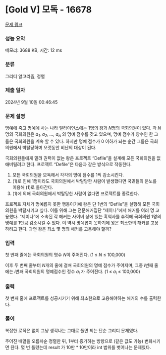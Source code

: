 # [Gold V] 모독 - 16678 

[문제 링크](https://www.acmicpc.net/problem/16678) 

### 성능 요약

메모리: 3688 KB, 시간: 12 ms

### 분류

그리디 알고리즘, 정렬

### 제출 일자

2024년 9월 10일 00:46:45

### 문제 설명

<p>명예에 죽고 명예에 사는 나라 얼라이언스에는 1명의 왕과  <em>N</em>명의 국회의원이 있다. 각 <em>N </em>명의 국회의원은 <em>a<sub>1</sub>, a<sub>2</sub>, ..., a<sub><span style="font-size: 10.8333px;">N</span></sub> </em>의 명예 점수를 갖고 있으며, 명예 점수가 양수인 한 그들은 국회의원을 계속 할 수 있다. 하지만 명예 점수가 0 이하가 되는 순간 그들은 국회의원에서 박탈당하며 오랫동안 비난의 대상이 된다.</p>

<p>국회의원들에게 밀려 권력이 없는 왕은 프로젝트 “Defile”을 설계해 모든 국회의원을 없애버릴려고 한다. 프로젝트 “Defile”은 다음과 같은 방식으로 작동한다. </p>

<ol>
	<li> 모든 국회의원을 모독해서 각각의 명예 점수를 1씩 감소시킨다.</li>
	<li> (1)로 인해 1명이라도 국회의원에서 박탈당한 사람이 발생했다면 국민들의 분노를 이용해 (1)로 돌아간다.</li>
	<li> (1)에 의해 국회의원에서 박탈당한 사람이 없다면 프로젝트를 종료한다.</li>
</ol>

<p>프로젝트 자체가 명예롭지 못한 행동이기에 왕은 단 1번의 “Defile”을 실행해 모든 국회의원을 박탈시키고 싶다. 이를 위해 그는 전문해커집단 “제이나”에서 해커를 여러 명 고용했다. “제이나”에 소속된 각 해커는 사이버 상에 있는 흑역사를 추적해 국회의원 1명의 명예를 1만큼 감소시킬 수 있다. 이 역시 명예롭지 못하기에 왕은 최소한의 해커를 고용하려고 한다. 과연 왕은 최소 몇 명의 해커를 고용해야 할까? </p>

### 입력 

 <p>첫 번째 줄에는 국회의원의 명수 <em>N</em>이 주어진다. (1 ≤ <em>N</em> ≤ 100,000)</p>

<p>이후 두 번째 줄부터 <em>N</em>개의 줄에 걸쳐 국회의원의 명예 점수가 주어지며, 그중 <em>i</em>번째 줄에는 <em>i</em>번째 국회의원의 명예점수인 정수<em> a<sub>i</sub> </em>가 주어진다. (1 ≤ <em>a<sub>i</sub></em> ≤ 100,000)</p>

### 출력 

 <p>첫 번째 줄에 프로젝트를 성공시키기 위해 최소한으로 고용해야하는 해커의 수를 출력한다.</p>

 ### 풀이 

 <p>복잡한 로직은 없이 그냥 생각나는 그대로 풀면 되는 단순 그리디 문제였다. 

주어진 배열을 오름차순 정렬한 뒤, 1부터 증가하는 방향으로 (같은 값도 가능) 변화시키면 된다. 몇 번 틀렸는데 result 가 10만 * 10만이라 int 범위를 벗어나는 문제였다.</p>

